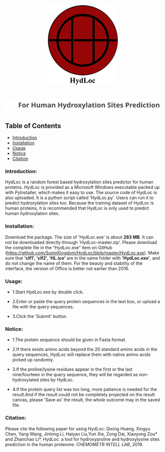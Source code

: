 <h1 align="center">
  <img alt="logo" src="logo.png">
</h1>
<h1 align="center">
  <img alt="internal title" src="internal title.svg">
</h1>


## Table of Contents
* [Introduction](#introduction)
* [Installation](#installation)
* [Usage](#usage)
* [Notice](#notice)
* [Citation](#citation)

### Introduction:

HydLoc is a random forest based hydroxylation sites predictor for human proteins. HydLoc is provided as a 
Microsoft Windows executable packed up with PyInstaller, which makes it easy to use. The source code of HydLoc is also uploaded. 
It is a python script called 'HydLoc.py'. Users can run it to predict hydroxylation sites too. Because the training dataset of HydLoc 
is human proteins, it is recommended that HydLoc is only used to predict human hydroxylation sites.

### Installation:

Download the package. The size of 'HydLoc.exe' is about **283 MB**. 
It can not be downloaded directly through 'HydLoc-master.zip'. 
Please download the complete file in the “HydLoc.exe” item on GitHub 
(https://github.com/SuninKingdom/HydLoc/blob/master/HydLoc.exe). 
Make sure that **'clf1', 'clf2', 'HL.ico'** are in the same folder with **'HydLoc.exe'**, 
and do not change the name of them. For the beauty and stability of the interface, the version 
of Office is better not earlier than 2016.

### Usage:

* 1.Start HydLoc.exe by double click.

* 2.Enter or paste the query protein sequences in the text box, or upload a file with the query sequences.

* 3.Click the 'Submit' button.

### Notice:

* 1.The protein sequence should be given in Fasta format.

* 2.If there exists amino acids beyond the 20 standard amino acids in the query sequences, HydLoc will replace 
    them with native amino acids picked up randomly. 

* 3.If the proline/lysine residues appear in the first or the last nine/fourteen in the query sequence, 
    they will be regarded as non-hydroxylated sites by HydLoc. 

* 4.If the protein query list was too long, more patience is needed for the result.And if the result could 
    not be completely projected on the result canvas, please 'Save as' the result, the whole outcome may in
    the saved file.

### Citation:

Please cite the following paper for using HydLoc:
Qixing Huang, Xingyu Chen, Yang Wang, Jinlong Li, Haiyan Liu,Yun Xie, Zong Dai, Xiaoyong Zou* and Zhanchao Li*. 
HydLoc: a tool for hydroxyproline and hydroxylysine sites prediction in the human proteome. *CHEMOMETR INTELL LAB*, 2019.
